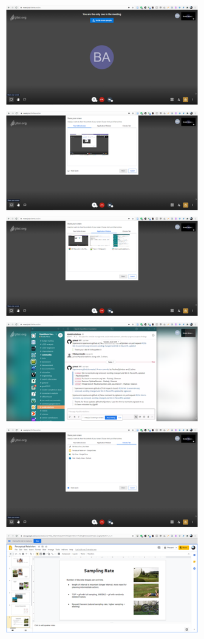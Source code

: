 <P align="center">
<IMG SRC="https://github.com/Orthogonal-Research-Lab/Education-and-Participation/blob/master/Admin/Media/1.png">
</P>
<P align="center">
<IMG SRC="https://github.com/Orthogonal-Research-Lab/Education-and-Participation/blob/master/Admin/Media/2.png">
</P>
<P align="center">
<IMG SRC="https://github.com/Orthogonal-Research-Lab/Education-and-Participation/blob/master/Admin/Media/3.png">
</P>
<P align="center">
<IMG SRC="https://github.com/Orthogonal-Research-Lab/Education-and-Participation/blob/master/Admin/Media/4.png">
</P>
<P align="center">
<IMG SRC="https://github.com/Orthogonal-Research-Lab/Education-and-Participation/blob/master/Admin/Media/5.png">
</P>
<P align="center">
<IMG SRC="https://github.com/Orthogonal-Research-Lab/Education-and-Participation/blob/master/Admin/Media/6.png">
</P>

